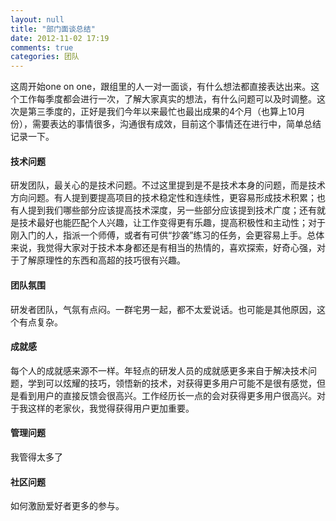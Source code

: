```yaml
---
layout: null
title: "部门面谈总结"
date: 2012-11-02 17:19
comments: true
categories: 团队
---
```


这周开始one on one，跟组里的人一对一面谈，有什么想法都直接表达出来。这个工作每季度都会进行一次，了解大家真实的想法，有什么问题可以及时调整。这次是第三季度的，正好是我们今年以来最忙也最出成果的4个月（也算上10月份），需要表达的事情很多，沟通很有成效，目前这个事情还在进行中，简单总结记录一下。

#### 技术问题 ####

研发团队，最关心的是技术问题。不过这里提到是不是技术本身的问题，而是技术方向问题。有人提到要提高项目的技术稳定性和连续性，更容易形成技术积累；也有人提到我们哪些部分应该提高技术深度，另一些部分应该提到技术广度；还有就是技术最好也能匹配个人兴趣，让工作变得更有乐趣，提高积极性和主动性；对于刚入门的人，指派一个师傅，或者有可供“抄袭”练习的任务，会更容易上手。总体来说，我觉得大家对于技术本身都还是有相当的热情的，喜欢探索，好奇心强，对于了解原理性的东西和高超的技巧很有兴趣。

#### 团队氛围 ####

研发者团队，气氛有点闷。一群宅男一起，都不太爱说话。也可能是其他原因，这个有点复杂。

#### 成就感 ####

每个人的成就感来源不一样。年轻点的研发人员的成就感更多来自于解决技术问题，学到可以炫耀的技巧，领悟新的技术，对获得更多用户可能不是很有感觉，但是看到用户的直接反馈会很高兴。工作经历长一点的会对获得更多用户很高兴。对于我这样的老家伙，我觉得获得用户更加重要。

#### 管理问题 ####

我管得太多了

#### 社区问题 ####

如何激励爱好者更多的参与。
